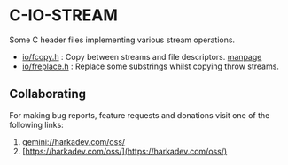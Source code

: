 # C-IO-STREAM

Some C header files implementing various stream operations.

- [io/fcopy.h](io/fcopy.h) : Copy between streams and file descriptors. [manpage](./doc/fcopy.3.md)
- [io/freplace.h](io/freplace.h) : Replace some substrings whilst copying throw streams.

## Collaborating

For making bug reports, feature requests and donations visit
one of the following links:

1. [gemini://harkadev.com/oss/](gemini://harkadev.com/oss/)
2. [https://harkadev.com/oss/](https://harkadev.com/oss/)

